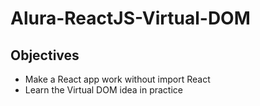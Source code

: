 # Alura-ReactJS-Virtual-DOM

## Objectives

 - Make a React app work without import React
 - Learn the Virtual DOM idea in practice